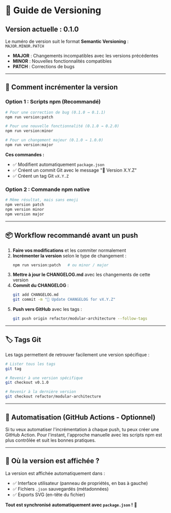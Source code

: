 # 🔖 Guide de Versioning

## Version actuelle : 0.1.0

Le numéro de version suit le format **Semantic Versioning** : `MAJOR.MINOR.PATCH`

- **MAJOR** : Changements incompatibles avec les versions précédentes
- **MINOR** : Nouvelles fonctionnalités compatibles
- **PATCH** : Corrections de bugs

---

## 🚀 Comment incrémenter la version

### Option 1 : Scripts npm (Recommandé)

```bash
# Pour une correction de bug (0.1.0 → 0.1.1)
npm run version:patch

# Pour une nouvelle fonctionnalité (0.1.0 → 0.2.0)
npm run version:minor

# Pour un changement majeur (0.1.0 → 1.0.0)
npm run version:major
```

**Ces commandes :**
- ✅ Modifient automatiquement `package.json`
- ✅ Créent un commit Git avec le message "🔖 Version X.Y.Z"
- ✅ Créent un tag Git `vX.Y.Z`

### Option 2 : Commande npm native

```bash
# Même résultat, mais sans emoji
npm version patch
npm version minor
npm version major
```

---

## 📦 Workflow recommandé avant un push

1. **Faire vos modifications** et les commiter normalement
2. **Incrémenter la version** selon le type de changement :
   ```bash
   npm run version:patch   # ou minor / major
   ```
3. **Mettre à jour le CHANGELOG.md** avec les changements de cette version
4. **Commit du CHANGELOG** :
   ```bash
   git add CHANGELOG.md
   git commit -m "📝 Update CHANGELOG for vX.Y.Z"
   ```
5. **Push vers GitHub** avec les tags :
   ```bash
   git push origin refactor/modular-architecture --follow-tags
   ```

---

## 🏷️ Tags Git

Les tags permettent de retrouver facilement une version spécifique :

```bash
# Lister tous les tags
git tag

# Revenir à une version spécifique
git checkout v0.1.0

# Revenir à la dernière version
git checkout refactor/modular-architecture
```

---

## 🔄 Automatisation (GitHub Actions - Optionnel)

Si tu veux automatiser l'incrémentation à chaque push, tu peux créer une GitHub Action.
Pour l'instant, l'approche manuelle avec les scripts npm est plus contrôlée et suit les bonnes pratiques.

---

## 📍 Où la version est affichée ?

La version est affichée automatiquement dans :
- ✅ Interface utilisateur (panneau de propriétés, en bas à gauche)
- ✅ Fichiers `.json` sauvegardés (métadonnées)
- ✅ Exports SVG (en-tête du fichier)

**Tout est synchronisé automatiquement avec `package.json` !** 🎯

